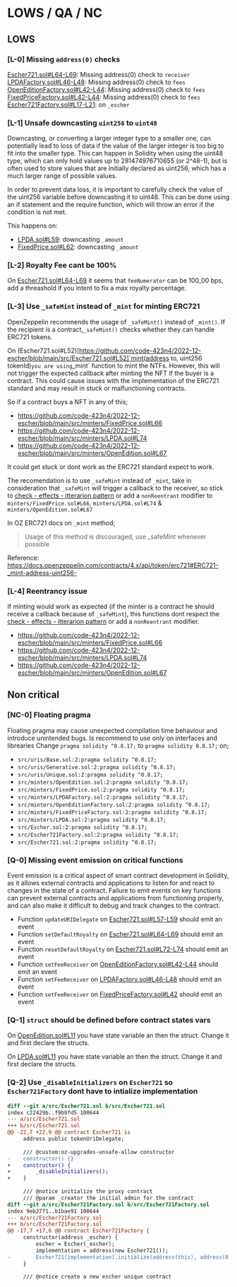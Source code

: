 # LOWS / QA / NC

## LOWS

### [L-0] Missing `address(0)` checks

[Escher721.sol#L64-L69](https://github.com/code-423n4/2022-12-escher/blob/main/src/Escher721.sol#L64-L69): Missing address(0) check to `receiver`
[LPDAFactory.sol#L46-L48](https://github.com/code-423n4/2022-12-escher/blob/main/src/minters/LPDAFactory.sol#L46-L48): Missing address(0) check to `fees`
[OpenEditionFactory.sol#L42-L44](https://github.com/code-423n4/2022-12-escher/blob/main/src/minters/OpenEditionFactory.sol#L42-L44): Missing address(0) check to `fees`
[FixedPriceFactory.sol#L42-L44](https://github.com/code-423n4/2022-12-escher/blob/main/src/minters/FixedPriceFactory.sol#L42-L44): Missing address(0) check to `fees`
[Escher721Factory.sol#L17-L21](https://github.com/code-423n4/2022-12-escher/blob/main/src/Escher721Factory.sol#L17-L21): on `_escher`

### [L-1] Unsafe downcasting `uint256` to `uint48`
Downcasting, or converting a larger integer type to a smaller one, can potentially lead to loss of data if the value of the larger integer is too big to fit into the smaller type. This can happen in Solidity when using the uint48 type, which can only hold values up to 281474976710655 (or 2^48-1), but is often used to store values that are initially declared as uint256, which has a much larger range of possible values.

In order to prevent data loss, it is important to carefully check the value of the uint256 variable before downcasting it to uint48. This can be done using an if statement and the require function, which will throw an error if the condition is not met.

This happens on:
- [LPDA.sol#L59](https://github.com/code-423n4/2022-12-escher/blob/main/src/minters/LPDA.sol#L59): downcasting `_amount`
- [FixedPrice.sol#L62](https://github.com/code-423n4/2022-12-escher/blob/main/src/minters/FixedPrice.sol#L62): downcasting `_amount`


### [L-2] Royalty Fee cant be 100%

On [Escher721.sol#L64-L69](https://github.com/code-423n4/2022-12-escher/blob/main/src/Escher721.sol#L64-L69) it seems that `feeNumerator` can be 100_00 bps, add a threashold if you intent to fix a max royalty percentage.

### [L-3] Use `_safeMint` instead of `_mint` for minting ERC721
OpenZeppelin recommends the usage of `_safeMint()` instead of `_mint()`. If the recipient is a contract,`_safeMint()` checks whether they can handle ERC721 tokens.

On (Escher721.sol#L52)[https://github.com/code-423n4/2022-12-escher/blob/main/src/Escher721.sol#L52]`mint(address to, uint256 tokenId)` you are using `_mint` function to mint the NTFs. However, this will not trigger the expected callback after minting the NFT if the buyer is a contract. This could cause issues with the implementation of the ERC721 standard and may result in stuck or malfunctioning contracts.


So if a contract buys a NFT in any of this;
- https://github.com/code-423n4/2022-12-escher/blob/main/src/minters/FixedPrice.sol#L66
- https://github.com/code-423n4/2022-12-escher/blob/main/src/minters/LPDA.sol#L74
- https://github.com/code-423n4/2022-12-escher/blob/main/src/minters/OpenEdition.sol#L67

It could get stuck or dont work as the ERC721 standard expect to work.

The recomendation is to use `_safeMint` instead of `_mint`, take in consideration that `_safeMint` will trigger a callback to the receiver, so stick to [check - effects - itterarion pattern](https://fravoll.github.io/solidity-patterns/checks_effects_interactions.html) or add a `nonReentrant` modifier to `minters/FixedPrice.sol#L66`, `minters/LPDA.sol#L74` & `minters/OpenEdition.sol#L67`


In OZ ERC721 docs on `_mint` method;
> Usage of this method is discouraged, use _safeMint whenever possible

Reference: https://docs.openzeppelin.com/contracts/4.x/api/token/erc721#ERC721-_mint-address-uint256-


### [L-4] Reentrancy issue
If minting would work as expected (if the minter is a contract he should receive a callback because of `_safeMint`), this functions dont respect the [check - effects - itterarion pattern](https://fravoll.github.io/solidity-patterns/checks_effects_interactions.html) or add a `nonReentrant` modifier.
- https://github.com/code-423n4/2022-12-escher/blob/main/src/minters/FixedPrice.sol#L66
- https://github.com/code-423n4/2022-12-escher/blob/main/src/minters/LPDA.sol#L74
- https://github.com/code-423n4/2022-12-escher/blob/main/src/minters/OpenEdition.sol#L67


## Non critical

### [NC-0] Floating pragma
Floating pragma may cause unexpected compilation time behaviour and introduce unintended bugs. Is recommend to use only on interfaces and librearies
Change `pragma solidity ^0.8.17;` to `pragma solidity 0.8.17;` on;

- `src/uris/Base.sol:2:pragma solidity ^0.8.17;`
- `src/uris/Generative.sol:2:pragma solidity ^0.8.17;`
- `src/uris/Unique.sol:2:pragma solidity ^0.8.17;`
- `src/minters/OpenEdition.sol:2:pragma solidity ^0.8.17;`
- `src/minters/FixedPrice.sol:2:pragma solidity ^0.8.17;`
- `src/minters/LPDAFactory.sol:2:pragma solidity ^0.8.17;`
- `src/minters/OpenEditionFactory.sol:2:pragma solidity ^0.8.17;`
- `src/minters/FixedPriceFactory.sol:2:pragma solidity ^0.8.17;`
- `src/minters/LPDA.sol:2:pragma solidity ^0.8.17;`
- `src/Escher.sol:2:pragma solidity ^0.8.17;`
- `src/Escher721Factory.sol:2:pragma solidity ^0.8.17;`
- `src/Escher721.sol:2:pragma solidity ^0.8.17;`



### [Q-0] Missing event emission on critical functions
Event emission is a critical aspect of smart contract development in Solidity, as it allows external contracts and applications to listen for and react to changes in the state of a contract. Failure to emit events on key functions can prevent external contracts and applications from functioning properly, and can also make it difficult to debug and track changes to the contract.

- Function `updateURIDelegate` on [Escher721.sol#L57-L59](https://github.com/code-423n4/2022-12-escher/blob/main/src/Escher721.sol#L57-L59) should emit an event
- Function `setDefaultRoyalty` on [Escher721.sol#L64-L69](https://github.com/code-423n4/2022-12-escher/blob/main/src/Escher721.sol#L64-L69) should emit an event
- Function `resetDefaultRoyalty` on [Escher721.sol#L72-L74](https://github.com/code-423n4/2022-12-escher/blob/main/src/Escher721.sol#L72-L74) should emit an event
- Function `setFeeReceiver` on [OpenEditionFactory.sol#L42-L44](https://github.com/code-423n4/2022-12-escher/blob/main/src/minters/OpenEditionFactory.sol#L42-L44) should emit an event
- Function `setFeeReceiver` on [LPDAFactory.sol#L46-L48](https://github.com/code-423n4/2022-12-escher/blob/main/src/minters/LPDAFactory.sol#L46-L48) should emit an event
- Function `setFeeReceiver` on [FixedPriceFactory.sol#L42](https://github.com/code-423n4/2022-12-escher/blob/main/src/minters/FixedPriceFactory.sol#L42) should emit an event


### [Q-1] `struct` should be defined before contract states vars

On [OpenEdition.sol#L11](https://github.com/code-423n4/2022-12-escher/blob/main/src/minters/OpenEdition.sol#L11) you have state variable an then the struct. Change it and first declare the structs.

On [LPDA.sol#L11](https://github.com/code-423n4/2022-12-escher/blob/main/src/minters/LPDA.sol#L11) you have state variable an then the struct. Change it and first declare the structs.


### [Q-2] Use `_disableInitializers` on `Escher721` so `Escher721Factory` dont have to intialize implementation

```diff
diff --git a/src/Escher721.sol b/src/Escher721.sol
index c22429b..f9b9fd5 100644
--- a/src/Escher721.sol
+++ b/src/Escher721.sol
@@ -22,7 +22,9 @@ contract Escher721 is
     address public tokenUriDelegate;
 
     /// @custom:oz-upgrades-unsafe-allow constructor
-    constructor() {}
+    constructor() {
+        _disableInitializers();
+    }
 
     /// @notice initialize the proxy contract
     /// @param _creator the initial admin for the contract
diff --git a/src/Escher721Factory.sol b/src/Escher721Factory.sol
index 9eb2771..b1bae91 100644
--- a/src/Escher721Factory.sol
+++ b/src/Escher721Factory.sol
@@ -17,7 +17,6 @@ contract Escher721Factory {
     constructor(address _escher) {
         escher = Escher(_escher);
         implementation = address(new Escher721());
-        Escher721(implementation).initialize(address(this), address(0), "Implementation", "IMPL");
     }
 
     /// @notice create a new escher unique contract
```
